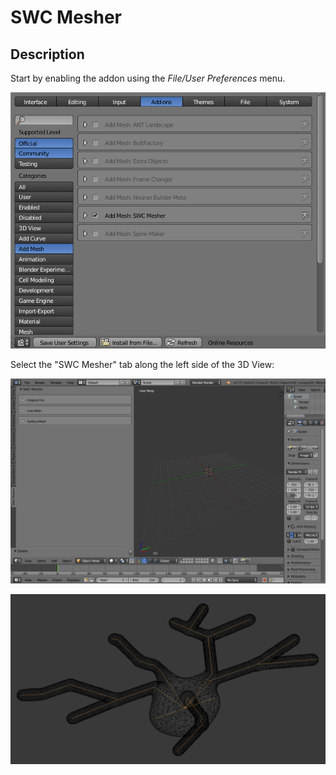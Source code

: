 # SWC Mesher
## Description

Start by enabling the addon using the *File/User Preferences* menu.

![Enable](../images/enable_addon.png?raw=true "Enable Addon")

Select the "SWC Mesher" tab along the left side of the 3D View:

![Enable](../images/newly_installed.png?raw=true "Newly Installed SWC Mesher")

![Mesh](../images/P40-DEV360_mesh_center.png?raw=true "Meshed Neuron")


